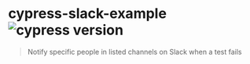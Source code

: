 # cypress-slack-example ![cypress version](https://img.shields.io/badge/cypress-10.8.0-brightgreen)

> Notify specific people in listed channels on Slack when a test fails
